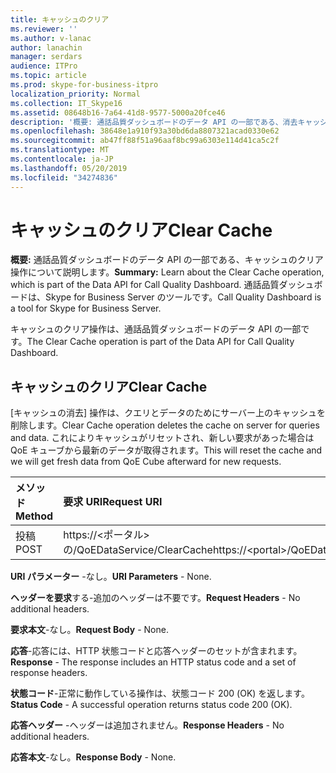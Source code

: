 ```yaml
---
title: キャッシュのクリア
ms.reviewer: ''
ms.author: v-lanac
author: lanachin
manager: serdars
audience: ITPro
ms.topic: article
ms.prod: skype-for-business-itpro
localization_priority: Normal
ms.collection: IT_Skype16
ms.assetid: 08648b16-7a64-41d8-9577-5000a20fce46
description: '概要: 通話品質ダッシュボードのデータ API の一部である、消去キャッシュ操作について説明します。 通話品質ダッシュボードは、Skype for Business Server のツールです。'
ms.openlocfilehash: 38648e1a910f93a30bd6da8807321acad0330e62
ms.sourcegitcommit: ab47ff88f51a96aaf8bc99a6303e114d41ca5c2f
ms.translationtype: MT
ms.contentlocale: ja-JP
ms.lasthandoff: 05/20/2019
ms.locfileid: "34274836"
---
```

# <a name="clear-cache"></a><span data-ttu-id="4ae45-104">キャッシュのクリア</span><span class="sxs-lookup"><span data-stu-id="4ae45-104">Clear Cache</span></span>
 
<span data-ttu-id="4ae45-105">**概要:** 通話品質ダッシュボードのデータ API の一部である、キャッシュのクリア操作について説明します。</span><span class="sxs-lookup"><span data-stu-id="4ae45-105">**Summary:** Learn about the Clear Cache operation, which is part of the Data API for Call Quality Dashboard.</span></span> <span data-ttu-id="4ae45-106">通話品質ダッシュボードは、Skype for Business Server のツールです。</span><span class="sxs-lookup"><span data-stu-id="4ae45-106">Call Quality Dashboard is a tool for Skype for Business Server.</span></span>
  
<span data-ttu-id="4ae45-107">キャッシュのクリア操作は、通話品質ダッシュボードのデータ API の一部です。</span><span class="sxs-lookup"><span data-stu-id="4ae45-107">The Clear Cache operation is part of the Data API for Call Quality Dashboard.</span></span>
  
## <a name="clear-cache"></a><span data-ttu-id="4ae45-108">キャッシュのクリア</span><span class="sxs-lookup"><span data-stu-id="4ae45-108">Clear Cache</span></span>

<span data-ttu-id="4ae45-109">[キャッシュの消去] 操作は、クエリとデータのためにサーバー上のキャッシュを削除します。</span><span class="sxs-lookup"><span data-stu-id="4ae45-109">Clear Cache operation deletes the cache on server for queries and data.</span></span> <span data-ttu-id="4ae45-110">これによりキャッシュがリセットされ、新しい要求があった場合は QoE キューブから最新のデータが取得されます。</span><span class="sxs-lookup"><span data-stu-id="4ae45-110">This will reset the cache and we will get fresh data from QoE Cube afterward for new requests.</span></span>
  

|<span data-ttu-id="4ae45-111">**メソッド**</span><span class="sxs-lookup"><span data-stu-id="4ae45-111">**Method**</span></span>|<span data-ttu-id="4ae45-112">**要求 URI**</span><span class="sxs-lookup"><span data-stu-id="4ae45-112">**Request URI**</span></span>|<span data-ttu-id="4ae45-113">**HTTP バージョン**</span><span class="sxs-lookup"><span data-stu-id="4ae45-113">**HTTP Version**</span></span>|
|:-----|:-----|:-----|
|<span data-ttu-id="4ae45-114">投稿</span><span class="sxs-lookup"><span data-stu-id="4ae45-114">POST</span></span>  <br/> |<span data-ttu-id="4ae45-115">https://\<ポータル\>の/QoEDataService/ClearCache</span><span class="sxs-lookup"><span data-stu-id="4ae45-115">https://\<portal\>/QoEDataService/ClearCache</span></span>  <br/> |<span data-ttu-id="4ae45-116">HTTP/1.1</span><span class="sxs-lookup"><span data-stu-id="4ae45-116">HTTP/1.1</span></span>  <br/> |
   
 <span data-ttu-id="4ae45-117">**URI パラメーター** -なし。</span><span class="sxs-lookup"><span data-stu-id="4ae45-117">**URI Parameters** - None.</span></span>
  
 <span data-ttu-id="4ae45-118">**ヘッダーを要求**する-追加のヘッダーは不要です。</span><span class="sxs-lookup"><span data-stu-id="4ae45-118">**Request Headers** - No additional headers.</span></span>
  
 <span data-ttu-id="4ae45-119">**要求本文**-なし。</span><span class="sxs-lookup"><span data-stu-id="4ae45-119">**Request Body** - None.</span></span>
  
 <span data-ttu-id="4ae45-120">**応答**-応答には、HTTP 状態コードと応答ヘッダーのセットが含まれます。</span><span class="sxs-lookup"><span data-stu-id="4ae45-120">**Response** - The response includes an HTTP status code and a set of response headers.</span></span>
  
 <span data-ttu-id="4ae45-121">**状態コード**-正常に動作している操作は、状態コード 200 (OK) を返します。</span><span class="sxs-lookup"><span data-stu-id="4ae45-121">**Status Code** - A successful operation returns status code 200 (OK).</span></span>
  
 <span data-ttu-id="4ae45-122">**応答ヘッダー** -ヘッダーは追加されません。</span><span class="sxs-lookup"><span data-stu-id="4ae45-122">**Response Headers** - No additional headers.</span></span>
  
 <span data-ttu-id="4ae45-123">**応答本文**-なし。</span><span class="sxs-lookup"><span data-stu-id="4ae45-123">**Response Body** - None.</span></span>
  


